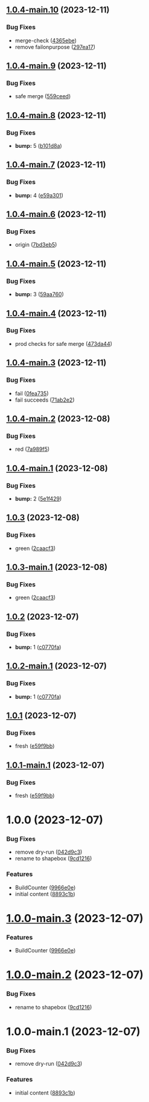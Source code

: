 ## [1.0.4-main.10](https://github.com/bobgobills/shapebox/compare/v1.0.4-main.9...v1.0.4-main.10) (2023-12-11)


### Bug Fixes

* merge-check ([4365ebe](https://github.com/bobgobills/shapebox/commit/4365ebe0faa5e8e994b33fc3bffa09f9d3f1fc45))
* remove failonpurpose ([297ea17](https://github.com/bobgobills/shapebox/commit/297ea170228ae5bdc92c956efcaaba300975d91f))

## [1.0.4-main.9](https://github.com/bobgobills/shapebox/compare/v1.0.4-main.8...v1.0.4-main.9) (2023-12-11)


### Bug Fixes

* safe merge ([559ceed](https://github.com/bobgobills/shapebox/commit/559ceeda6239d46022441c745efda24282ef7839))

## [1.0.4-main.8](https://github.com/bobgobills/shapebox/compare/v1.0.4-main.7...v1.0.4-main.8) (2023-12-11)


### Bug Fixes

* **bump:** 5 ([b101d8a](https://github.com/bobgobills/shapebox/commit/b101d8afd886593954adad29f4fb7bc1f5e6e8ef))

## [1.0.4-main.7](https://github.com/bobgobills/shapebox/compare/v1.0.4-main.6...v1.0.4-main.7) (2023-12-11)


### Bug Fixes

* **bump:** 4 ([e59a301](https://github.com/bobgobills/shapebox/commit/e59a301ef2ff7ee5da022cf79e33a328ef06b601))

## [1.0.4-main.6](https://github.com/bobgobills/shapebox/compare/v1.0.4-main.5...v1.0.4-main.6) (2023-12-11)


### Bug Fixes

* origin ([7bd3eb5](https://github.com/bobgobills/shapebox/commit/7bd3eb5185a0b65f4a2f5d740a13f4ab11ef2ee5))

## [1.0.4-main.5](https://github.com/bobgobills/shapebox/compare/v1.0.4-main.4...v1.0.4-main.5) (2023-12-11)


### Bug Fixes

* **bump:** 3 ([59aa760](https://github.com/bobgobills/shapebox/commit/59aa76099db657cdef1845210e0ebd1ed372c52b))

## [1.0.4-main.4](https://github.com/bobgobills/shapebox/compare/v1.0.4-main.3...v1.0.4-main.4) (2023-12-11)


### Bug Fixes

* prod checks for safe merge ([473da44](https://github.com/bobgobills/shapebox/commit/473da445a95ee14c8cdd7aa709c05d50be5347d1))

## [1.0.4-main.3](https://github.com/bobgobills/shapebox/compare/v1.0.4-main.2...v1.0.4-main.3) (2023-12-11)


### Bug Fixes

* fail ([0fea735](https://github.com/bobgobills/shapebox/commit/0fea735dca0ba87ffd9d3976f84ca25ffcfc5b79))
* fail succeeds ([71ab2e2](https://github.com/bobgobills/shapebox/commit/71ab2e29b2d680a67c758d486001e400ed4aafb2))

## [1.0.4-main.2](https://github.com/bobgobills/shapebox/compare/v1.0.4-main.1...v1.0.4-main.2) (2023-12-08)


### Bug Fixes

* red ([7a989f5](https://github.com/bobgobills/shapebox/commit/7a989f571d29d349b5202bc65df18f89e968ea0b))

## [1.0.4-main.1](https://github.com/bobgobills/shapebox/compare/v1.0.3...v1.0.4-main.1) (2023-12-08)


### Bug Fixes

* **bump:** 2 ([5e1f429](https://github.com/bobgobills/shapebox/commit/5e1f42942dd81c86e0c4a404c24ad893cb389b44))

## [1.0.3](https://github.com/bobgobills/shapebox/compare/v1.0.2...v1.0.3) (2023-12-08)


### Bug Fixes

* green ([2caacf3](https://github.com/bobgobills/shapebox/commit/2caacf38f2233d970ef8a18cf93fabf472472114))

## [1.0.3-main.1](https://github.com/bobgobills/shapebox/compare/v1.0.2...v1.0.3-main.1) (2023-12-08)


### Bug Fixes

* green ([2caacf3](https://github.com/bobgobills/shapebox/commit/2caacf38f2233d970ef8a18cf93fabf472472114))

## [1.0.2](https://github.com/bobgobills/shapebox/compare/v1.0.1...v1.0.2) (2023-12-07)


### Bug Fixes

* **bump:** 1 ([c0770fa](https://github.com/bobgobills/shapebox/commit/c0770fa20e68115414dfe4539afb77bc004c94b2))

## [1.0.2-main.1](https://github.com/bobgobills/shapebox/compare/v1.0.1...v1.0.2-main.1) (2023-12-07)


### Bug Fixes

* **bump:** 1 ([c0770fa](https://github.com/bobgobills/shapebox/commit/c0770fa20e68115414dfe4539afb77bc004c94b2))

## [1.0.1](https://github.com/bobgobills/shapebox/compare/v1.0.0...v1.0.1) (2023-12-07)


### Bug Fixes

* fresh ([e59f9bb](https://github.com/bobgobills/shapebox/commit/e59f9bb209af5765efd3652396c5cea928e61908))

## [1.0.1-main.1](https://github.com/bobgobills/shapebox/compare/v1.0.0...v1.0.1-main.1) (2023-12-07)


### Bug Fixes

* fresh ([e59f9bb](https://github.com/bobgobills/shapebox/commit/e59f9bb209af5765efd3652396c5cea928e61908))

# 1.0.0 (2023-12-07)


### Bug Fixes

* remove dry-run ([042d9c3](https://github.com/bobgobills/shapebox/commit/042d9c37adb1041765652ae9d7d6a5ce51dbfa1e))
* rename to shapebox ([9cd1216](https://github.com/bobgobills/shapebox/commit/9cd1216d7f7c5e3d8936561e6a95bb9fcb77dbf7))


### Features

* BuildCounter ([9966e0e](https://github.com/bobgobills/shapebox/commit/9966e0ed4a5a7e0ee160ce202e2d63e156913d4c))
* initial content ([8893c1b](https://github.com/bobgobills/shapebox/commit/8893c1b8c8ea2d9aeef141d8ea4017a55da72e85))

# [1.0.0-main.3](https://github.com/bobgobills/shapebox/compare/v1.0.0-main.2...v1.0.0-main.3) (2023-12-07)


### Features

* BuildCounter ([9966e0e](https://github.com/bobgobills/shapebox/commit/9966e0ed4a5a7e0ee160ce202e2d63e156913d4c))

# [1.0.0-main.2](https://github.com/bobgobills/shapebox/compare/v1.0.0-main.1...v1.0.0-main.2) (2023-12-07)


### Bug Fixes

* rename to shapebox ([9cd1216](https://github.com/bobgobills/shapebox/commit/9cd1216d7f7c5e3d8936561e6a95bb9fcb77dbf7))

# 1.0.0-main.1 (2023-12-07)


### Bug Fixes

* remove dry-run ([042d9c3](https://github.com/bobgobills/shapebox/commit/042d9c37adb1041765652ae9d7d6a5ce51dbfa1e))


### Features

* initial content ([8893c1b](https://github.com/bobgobills/shapebox/commit/8893c1b8c8ea2d9aeef141d8ea4017a55da72e85))
